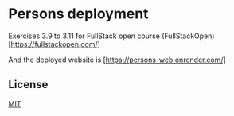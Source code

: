# Persons deployment

Exercises 3.9 to 3.11 for FullStack open course (FullStackOpen)[https://fullstackopen.com/]

And the deployed website is [https://persons-web.onrender.com/]


## License

[MIT](https://choosealicense.com/licenses/mit/)